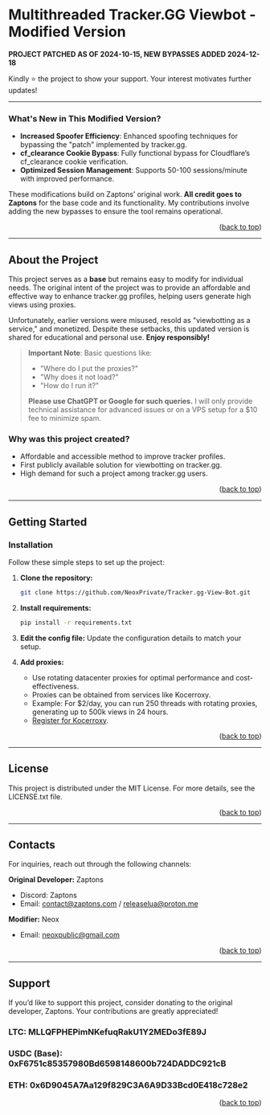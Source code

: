 <a name="readme-top"></a>

<!-- PROJECT LOGO -->
# Multithreaded Tracker.GG Viewbot - Modified Version

**PROJECT PATCHED AS OF 2024-10-15, NEW BYPASSES ADDED 2024-12-18**  

Kindly ⭐ the project to show your support. Your interest motivates further updates!

---

### What's New in This Modified Version?
* **Increased Spoofer Efficiency**: Enhanced spoofing techniques for bypassing the "patch" implemented by tracker.gg.
* **cf_clearance Cookie Bypass**: Fully functional bypass for Cloudflare’s cf_clearance cookie verification.
* **Optimized Session Management**: Supports 50-100 sessions/minute with improved performance.

These modifications build on Zaptons’ original work. **All credit goes to Zaptons** for the base code and its functionality. My contributions involve adding the new bypasses to ensure the tool remains operational.

<p align="right">(<a href="#readme-top">back to top</a>)</p>

---

## About the Project

This project serves as a **base** but remains easy to modify for individual needs. The original intent of the project was to provide an affordable and effective way to enhance tracker.gg profiles, helping users generate high views using proxies.

Unfortunately, earlier versions were misused, resold as "viewbotting as a service," and monetized. Despite these setbacks, this updated version is shared for educational and personal use. **Enjoy responsibly!**

> **Important Note**: Basic questions like:
> - "Where do I put the proxies?"
> - "Why does it not load?"
> - "How do I run it?"
>
> **Please use ChatGPT or Google for such queries.** I will only provide technical assistance for advanced issues or on a VPS setup for a $10 fee to minimize spam.

### Why was this project created?
* Affordable and accessible method to improve tracker profiles.
* First publicly available solution for viewbotting on tracker.gg.
* High demand for such a project among tracker.gg users.

<p align="right">(<a href="#readme-top">back to top</a>)</p>

---

## Getting Started

### Installation

Follow these simple steps to set up the project:

1. **Clone the repository:**
   ```bash
   git clone https://github.com/NeoxPrivate/Tracker.gg-View-Bot.git
   ```

2. **Install requirements:**
   ```bash
   pip install -r requirements.txt
   ```

3. **Edit the config file:** Update the configuration details to match your setup.

4. **Add proxies:**
   - Use rotating datacenter proxies for optimal performance and cost-effectiveness.
   - Proxies can be obtained from services like Kocerroxy.
   - Example: For $2/day, you can run 250 threads with rotating proxies, generating up to 500k views in 24 hours.
   - [Register for Kocerroxy](https://app.kocerroxy.com/register?referral=638537bff2ab58cdfde39807).

<p align="right">(<a href="#readme-top">back to top</a>)</p>

---

## License

This project is distributed under the MIT License. For more details, see the LICENSE.txt file.

<p align="right">(<a href="#readme-top">back to top</a>)</p>

---

## Contacts

For inquiries, reach out through the following channels:

**Original Developer:** Zaptons  
- Discord: Zaptons
- Email: contact@zaptons.com / releaselua@proton.me

**Modifier:** Neox  
- Email: neoxpublic@gmail.com

<p align="right">(<a href="#readme-top">back to top</a>)</p>

---

## Support

If you’d like to support this project, consider donating to the original developer, Zaptons. Your contributions are greatly appreciated!

### LTC: MLLQFPHEPimNKefuqRakU1Y2MEDo3fE89J  
### USDC (Base): 0xF6751c85357980Bd6598148600b724DADDC921cB  
### ETH: 0x6D9045A7Aa129f829C3A6A9D33Bcd0E418c728e2  

<p align="right">(<a href="#readme-top">back to top</a>)</p>

